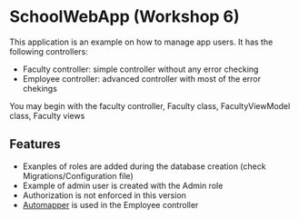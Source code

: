 # SchoolWebApp (Workshop 6)

This application is an example on how to manage app users. It has the following controllers:
- Faculty controller: simple controller without any error checking
- Employee controller: advanced controller with most of the error chekings

You may begin with the faculty controller, Faculty class, FacultyViewModel class, Faculty views

## Features
- Exanples of roles are added during the database creation (check Migrations/Configuration file)
- Example of admin user is created with the Admin role
- Authorization is not enforced in this version
- [Automapper](http://automapper.org/) is used in the Employee controller
